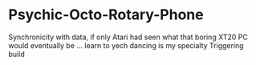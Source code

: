 # Psychic-Octo-Rotary-Phone
Synchronicity with data, if only Atari had seen what that boring XT20  PC would eventually be ... learn to yech dancing is my specialty 
Triggering build
